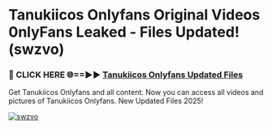 # Tanukiicos Onlyfans Original Videos 0nlyFans Leaked - Files Updated! (swzvo)

<h3>🔴 CLICK HERE 🌐==►► <a href="https://tinyurl.com/2m67pmp6" rel="nofollow">Tanukiicos Onlyfans Updated Files</a></h3>

Get Tanukiicos Onlyfans and all content. Now you can access all videos and pictures of Tanukiicos Onlyfans. New Updated Files 2025!

[![swzvo](https://i.imgur.com/H4QAA4z.gif)](https://tinyurl.com/2m67pmp6)